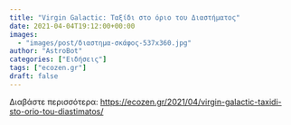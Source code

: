 ```yaml
---
title: "Virgin Galactic: Ταξίδι στο όριο του Διαστήματος"
date: 2021-04-04T19:12:00+00:00
images:
  - "images/post/διαστημα-σκάφος-537x360.jpg"
author: "AstroBot"
categories: ["Ειδήσεις"]
tags: ["ecozen.gr"]
draft: false
---
```




Διαβάστε περισσότερα: https://ecozen.gr/2021/04/virgin-galactic-taxidi-sto-orio-tou-diastimatos/
